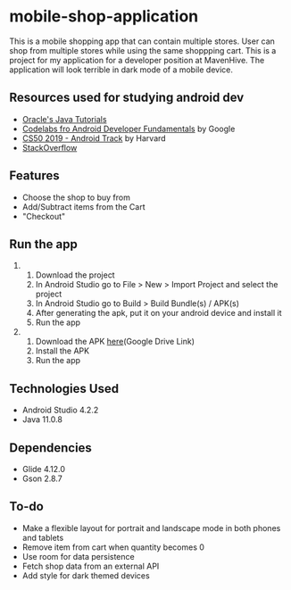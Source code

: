 <h1><b> mobile-shop-application</b></h1>
This is a mobile shopping app that can contain multiple stores. User can shop from multiple stores while using the same shoppping cart. This is a project for my application for a developer position at MavenHive. The application will look terrible in dark mode of a mobile device.

<h2>Resources used for studying android dev</h2>
<ul>
  <li><a href="https://docs.oracle.com/javase/tutorial/java/index.html">Oracle's Java Tutorials</a></li>
  <li><a href="https://developer.android.com/courses/fundamentals-training/toc-v2">Codelabs fro Android Developer Fundamentals</a> by Google</li>
  <li><a href="https://www.youtube.com/playlist?list=PLhQjrBD2T381qULidYDKP55-4u1piASC1">CS50 2019 - Android Track</a> by Harvard</li>
  <li><a href="https://stackoverflow.com/">StackOverflow</a></li>
</ul>

<h2>Features</h2>
<ul>
  <li>Choose the shop to buy from</li>
  <li>Add/Subtract items from the Cart</li>
  <li>"Checkout"</li>
</ul>

<h2>Run the app</h2>
<ol>
  <li>
    <ol>
      <li>Download the project</li>
      <li>In Android Studio go to File > New > Import Project and select the project</li>
      <li>In Android Studio go to Build > Build Bundle(s) / APK(s)</li>
      <li>After generating the apk, put it on your android device and install it</li>
      <li>Run the app</li>
    </ol>
  </li>
  <li>
    <ol>
      <li>Download the APK <a href="https://drive.google.com/file/d/1WbweBMsYhQVTgZt-3awAPFeTBfZ70Lyk/view?usp=sharing">here</a>(Google Drive Link)</li>
      <li>Install the APK</li>
      <li>Run the app</li>
    </ol>
  </li>
</ol>

<h2>Technologies Used</h2>
<ul>
  <li>Android Studio 4.2.2</li>
  <li>Java 11.0.8</li>
</ul>

<h2>Dependencies</h2>
<ul>
  <li>Glide 4.12.0</li>
  <li>Gson 2.8.7</li>
</ul>

<h2>To-do</h2>
<ul>
  <li>Make a flexible layout for portrait and landscape mode in both phones and tablets</li>
  <li>Remove item from cart when quantity becomes 0</li>
  <li>Use room for data persistence</li>
  <li>Fetch shop data from an external API</li>
  <li>Add style for dark themed devices</li>
</ul>
